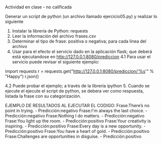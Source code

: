 Actividad en clase - no calificada

Generar un script de python (un archivo llamado ejercicio05.py) y realizar lo siguiente

1. Instalar la librería de Python: requests
2. Leer la información del archivo frases.csv
3. Determinar el tipo de frase: positiva o negativa; para cada línea del archivo
4. Usar para el efecto el servicio dado en la aplicación flask; que deberá está ejecutandose en http://127.0.0.1:8080/prediccion
4.1 Para usar el servicio puede revisar el siguiente ejemplo:
 
import requests
r = requests.get("http://127.0.0.1:8080/prediccion/'%s'" % "Happy")
r.json()

4.2 Puede probar el ejemplo; a través de la librería ipython
5. Cuando se ejecute el ejecute el script de python, se debera ver como respuesta, listada la frase con su categorización.

EJEMPLO DE RESULTADOS AL EJECUTAR EL CODIGO:
Frase:There’s no point in trying. - Predicción:negativo
Frase:I'm always the last choice. - Predicción:negativo
Frase:Nothing I do matters. - Predicción:negativo
Frase:You light up the room. - Predicción:positivo
Frase:Your creativity is inspiring. - Predicción:positivo
Frase:Every day is a new opportunity. - Predicción:positivo
Frase:You have a heart of gold. - Predicción:positivo
Frase:Challenges are opportunities in disguise. - Predicción:positivo
